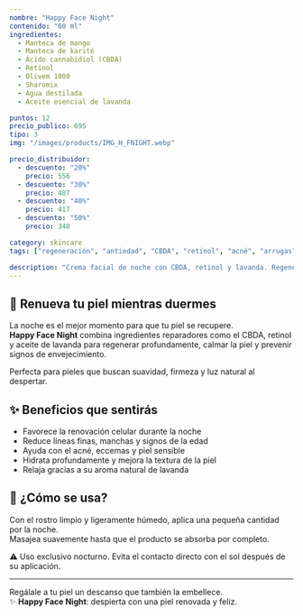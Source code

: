 ```yaml
---
nombre: "Happy Face Night"
contenido: "60 ml"
ingredientes:
  - Manteca de mango
  - Manteca de karité
  - Ácido cannabidiol (CBDA)
  - Retinol
  - Olivem 1000
  - Sharomix
  - Agua destilada
  - Aceite esencial de lavanda

puntos: 12
precio_publico: 695
tipo: 3
img: "/images/products/IMG_H_FNIGHT.webp"

precio_distribuidor:
  - descuento: "20%"
    precio: 556
  - descuento: "30%"
    precio: 487
  - descuento: "40%"
    precio: 417
  - descuento: "50%"
    precio: 348

category: skincare
tags: ["regeneración", "antiedad", "CBDA", "retinol", "acné", "arrugas", "eczema", "noche"]

description: "Crema facial de noche con CBDA, retinol y lavanda. Regenera, hidrata y combate el acné, manchas y signos de la edad."
---
```


## 🌙 Renueva tu piel mientras duermes

La noche es el mejor momento para que tu piel se recupere.  
**Happy Face Night** combina ingredientes reparadores como el CBDA, retinol y aceite de lavanda para regenerar profundamente, calmar la piel y prevenir signos de envejecimiento.

Perfecta para pieles que buscan suavidad, firmeza y luz natural al despertar.

## ✨ Beneficios que sentirás

- Favorece la renovación celular durante la noche  
- Reduce líneas finas, manchas y signos de la edad  
- Ayuda con el acné, eccemas y piel sensible  
- Hidrata profundamente y mejora la textura de la piel  
- Relaja gracias a su aroma natural de lavanda

## 🧴 ¿Cómo se usa?

Con el rostro limpio y ligeramente húmedo, aplica una pequeña cantidad por la noche.  
Masajea suavemente hasta que el producto se absorba por completo.

⚠️ Uso exclusivo nocturno. Evita el contacto directo con el sol después de su aplicación.

---

Regálale a tu piel un descanso que también la embellece.  
✨ **Happy Face Night**: despierta con una piel renovada y feliz.
